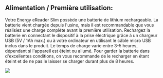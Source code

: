 ## Alimentation / Première utilisation:

Votre Energy eReader Slim possède une batterie de lithium rechargeable. La batterie vient chargée depuis l'usine, mais il est recommandable que vous réalisiez une charge complète avant la première utilisation. Rechargez la batterie en connectant le dispositif à la prise électrique grâce à un chargeur USB (5V / 1Ah max.) ou à votre ordinateur en utilisant le câble micro USB inclus dans le produit. Le temps de charge varie entre 3-5 heures, dépendant si l'appareil est éteint ou allumé. Pour garder la batterie dans d'excellentes conditions, on vous recommande de le recharger en étant éteint et de ne pas le laisser se charger durant plus de 8 heures. 

![](http://static.energysistem.com/images/manuals/42169/54bfd6f2c43b9.jpg)
